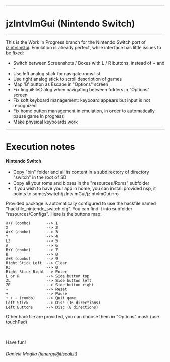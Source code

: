 ------------
# jzIntvImGui (Nintendo Switch)
------------
This is the Work In Progress branch for the Nintendo Switch port of [jzIntvImGui](https://github.com/jenergy/jzIntvImGui). 
Emulation is already perfect, while interface has little issues to be fixed:

- Switch between Screenshots / Boxes with L / R buttons, instead of + and -
- Use left analog stick for navigate roms list
- Use right analog stick to scroll description of games
- Map 'B' button as Escape in "Options" screen
- Fix ImguiFileDialog when navigating between folders in "Options" screen
- Fix soft keyboard management: keyboard appears but input is not recognized
- Fix home button management in emulation, in order to automatically pause game in progress
- Make physical keyboards work
-------------------------
# Execution notes

#### Nintendo Switch
- Copy "bin" folder and all its content in a subdirectory of directory "switch" in the root of SD 
- Copy all your roms and bioses in the "resources/Roms" subfolder
- If you wish to have your app in home, you can install provided nsp, it points to sdmc:/switch/jzIntvImGui/jzIntvImGui.nro

 

Provided package is automatically configured to use the hackfile named "hackfile_nintendo_switch.cfg". You can find it into subfolder "resources/Configs".
Here is the buttons map:

```
X+Y (combo)       --> 1
X                 --> 2
A+X (combo)       --> 3
Y                 --> 4
L3                --> 5
A                 --> 6
B+Y (combo)       --> 7
B                 --> 8
A+B (combo)       --> 9
Right Stick Left  --> Clear
R3                --> 0
Right Stick Right --> Enter
L or R            --> Side button top
ZL                --> Side button left
ZR                --> Side button right
-                 --> Reset
+                 --> Pause
+ + - (combo)     --> Quit game
Left Stick        --> Disc (16 directions)
Left Buttons      --> Disc (8 directions)
```

Other hackfile are provided, you can choose them in "Options" mask (use touchPad)

<br/><br/>
Have fun! <br/>
###### Daniele Moglia (jenergy@tiscali.it)
 









